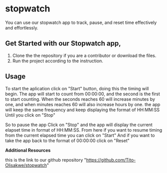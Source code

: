 # stopwatch 

You can use our stopwatch app to track, pause, and reset time effectively and effortlessly.

## Get Started with our Stopwatch app, 

1. Clone the the repository if you are a contributor or download the files. 
2. Run the project according to the instruction. 

## Usage

To start the aplication click on "Start" button, doing this the timing will begin. 
The app will start to count from 00:00:00, and the second is the first to start counting. 
When the seconds reaches 60 will increase minutes by one, and when minutes reaches 60 will also increase hours by one. 
the app will keep the same frequency and keep displaying the format of HH:MM:SS Until you click on "Stop"

So to pause the app Click on "Stop" and the app will display the current elapset time in format of HH:MM:SS. 
From here if you want to resume timing from the current elapsed time you can click on "Start"
And if you want to take the app back to the format of 00:00:00 click on "Reset"

**Additional Resources**

this is the link to our github repository "https://github.com/Tito-Olisakwe/stopwatch"